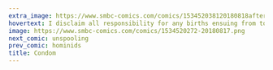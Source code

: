 ```yaml
---
extra_image: https://www.smbc-comics.com/comics/153452038120180818after.png
hovertext: I disclaim all responsibility for any births ensuing from today's comic.
image: https://www.smbc-comics.com/comics/1534520272-20180817.png
next_comic: unspooling
prev_comic: hominids
title: Condom
---
```


